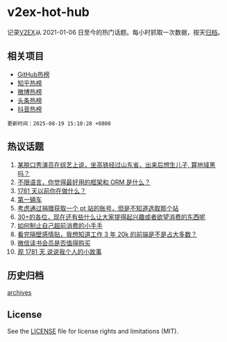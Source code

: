 # v2ex-hot-hub

 记录[V2EX](https://www.v2ex.com/)从 2021-01-06 日至今的热门话题。每小时抓取一次数据，按天[归档](archives)。
 
 ## 相关项目

- [GitHub热榜](https://github.com/snaildev/github-hot-hub)
- [知乎热榜](https://github.com/snaildev/zhihu-hot-hub)
- [微博热榜](https://github.com/snaildev/weibo-hot-hub)
- [头条热榜](https://github.com/snaildev/toutiao-hot-hub)
- [抖音热榜](https://github.com/snaildev/douyin-hot-hub)


 `更新时间：2025-08-19 15:10:28 +0800`

## 热议话题

1. [某脱口秀演员在综艺上说，坐高铁经过山东省，出来后想生儿子, 算地域黑吗？](https://www.v2ex.com/t/1153339)
1. [不限语言，你觉得最好用的框架和 ORM 是什么？](https://www.v2ex.com/t/1153288)
1. [1781 天以前你在做什么？](https://www.v2ex.com/t/1153197)
1. [第一辆车](https://www.v2ex.com/t/1153201)
1. [考虑通过捐赠获取一个 pt 站的账号，但是不知道选取那个站](https://www.v2ex.com/t/1153203)
1. [30+的各位，现在还有些什么让大家提得起兴趣或者欲望消费的东西呢](https://www.v2ex.com/t/1153371)
1. [如何制止自己超前消费的小手手](https://www.v2ex.com/t/1153246)
1. [看完隔壁感情贴，我想知道工作 3 年 20k 的前端是不是占大多数？](https://www.v2ex.com/t/1153267)
1. [微信读书会员是否值得购买](https://www.v2ex.com/t/1153337)
1. [观 1781 天,说说我个人的小故事](https://www.v2ex.com/t/1153375)

## 历史归档

[archives](archives)

## License

See the [LICENSE](LICENSE) file for license rights and limitations (MIT).
